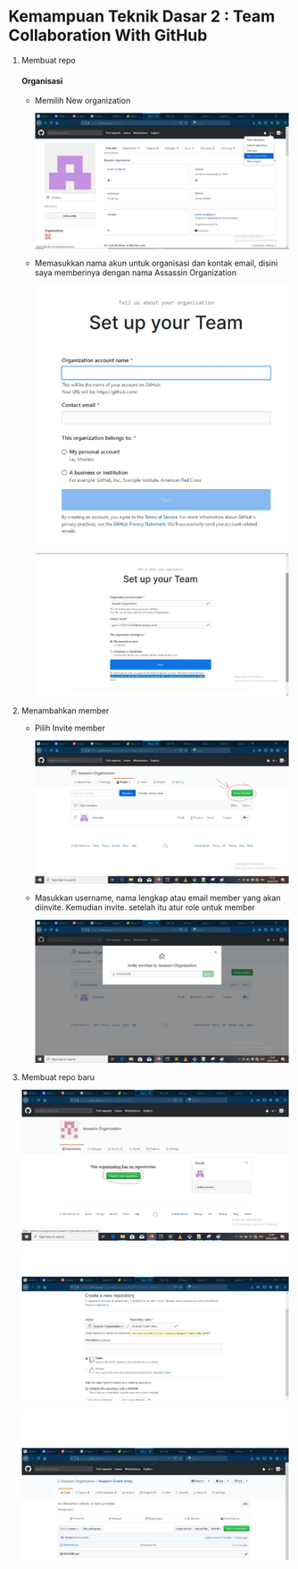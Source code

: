# Kemampuan Teknik Dasar 2 : Team Collaboration With GitHub #

1. Membuat repo
   #### Organisasi ####
   - Memilih New organization
   
     ![1](https://github.com/khoriers/praxis-academy/blob/master/Image/16.jpg)
     
   - Memasukkan nama akun untuk organisasi dan kontak email, disini saya memberinya dengan nama Assassin Organization
   
     ![2](https://github.com/khoriers/praxis-academy/blob/master/Image/17.jpg)
     
     ![3](https://github.com/khoriers/praxis-academy/blob/master/Image/18.jpg)
     
2. Menambahkan member
   - Pilih Invite member
   
     ![4](https://github.com/khoriers/praxis-academy/blob/master/Image/19.jpg)
     
   - Masukkan username, nama lengkap atau email member yang akan diinvite. Kemudian invite. setelah itu atur role untuk member
   
     ![5](https://github.com/khoriers/praxis-academy/blob/master/Image/20.jpg)
     
     
3. Membuat repo baru
   
   ![6](https://github.com/khoriers/praxis-academy/blob/master/Image/22.jpg)
   
   ![7](https://github.com/khoriers/praxis-academy/blob/master/Image/23.jpg)
   
   ![8](https://github.com/khoriers/praxis-academy/blob/master/Image/24.jpg)
